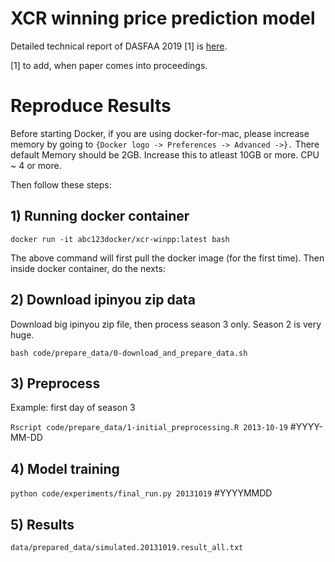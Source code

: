 XCR winning price prediction model
===

Detailed technical report of DASFAA 2019 [1] is [here](https://github.com/paliwal90/xcr_win_price_pred/blob/master/xcr_wpp.pdf).

[1] to add, when paper comes into proceedings. 

# Reproduce Results
Before starting Docker, if you are using docker-for-mac, please increase memory by going to 
```{Docker logo -> Preferences -> Advanced ->}.```
There default Memory should be 2GB. Increase this to atleast 10GB or more. 
CPU ~ 4 or more.

Then follow these steps:

## 1) Running docker container

```docker run -it abc123docker/xcr-winpp:latest bash```

The above command will first pull the docker image (for the first time). Then inside docker container, do the nexts:

## 2) Download ipinyou zip data

Download big ipinyou zip file, then process season 3 only. Season 2 is very huge.

```bash code/prepare_data/0-download_and_prepare_data.sh```

## 3) Preprocess

Example: first day of season 3

```Rscript code/prepare_data/1-initial_preprocessing.R 2013-10-19``` #YYYY-MM-DD

## 4) Model training

```python code/experiments/final_run.py 20131019``` #YYYYMMDD

## 5) Results

```data/prepared_data/simulated.20131019.result_all.txt```

